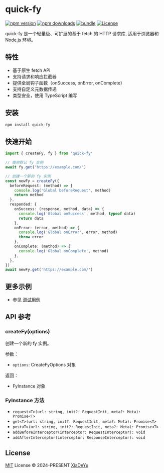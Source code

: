 # quick-fy

[![npm version][npm-version-src]][npm-version-href]
[![npm downloads][npm-downloads-src]][npm-downloads-href]
[![bundle][bundle-src]][bundle-href]
[![License][license-src]][license-href]

quick-fy 是一个轻量级、可扩展的基于 fetch 的 HTTP 请求库, 适用于浏览器和 Node.js 环境。

## 特性

- 基于原生 fetch API
- 支持请求和响应拦截器
- 提供全局钩子函数（onSuccess, onError, onComplete）
- 支持自定义元数据传递
- 类型安全，使用 TypeScript 编写

## 安装

```bash
npm install quick-fy
```

## 快速开始

```ts
import { createFy, fy } from 'quick-fy'

// 使用默认 fy 实例
await fy.get('https://example.com/')

// 创建一个新的 fy 实例
const newFy = createFy({
  beforeRequest: (method) => {
    console.log('Global beforeRequest', method)
    return method
  },
  responded: {
    onSuccess: (response, method, data) => {
      console.log('Global onSuccess', method, typeof data)
      return data
    },
    onError: (error, method) => {
      console.log('Global onError', error, method)
      throw error
    },
    onComplete: (method) => {
      console.log('Global onComplete', method)
    },
  },
})
await newFy.get('https://example.com/')
```

## 更多示例

- 参见 [测试用例](./test/index.test.ts)

## API 参考

### createFy(options)

创建一个新的 fy 实例。

参数：

- `options`: CreateFyOptions 对象

返回：

- FyInstance 对象

### FyInstance 方法

- `request<T>(url: string, init?: RequestInit, meta?: Meta): Promise<T>`
- `get<T>(url: string, init?: RequestInit, meta?: Meta): Promise<T>`
- `post<T>(url: string, init?: RequestInit, meta?: Meta): Promise<T>`
- `addBeforeInterceptor(interceptor: RequestInterceptor): void`
- `addAfterInterceptor(interceptor: ResponseInterceptor): void`

## License

[MIT](./LICENSE) License © 2024-PRESENT [XiaDeYu](https://github.com/Xdy1579883916)

<!-- Badges -->

[npm-version-src]: https://img.shields.io/npm/v/quick-fy?style=flat&colorA=080f12&colorB=1fa669

[npm-version-href]: https://npmjs.com/package/quick-fy

[npm-downloads-src]: https://img.shields.io/npm/dm/quick-fy?style=flat&colorA=080f12&colorB=1fa669

[npm-downloads-href]: https://npmjs.com/package/quick-fy

[bundle-src]: https://img.shields.io/bundlephobia/minzip/quick-fy?style=flat&colorA=080f12&colorB=1fa669&label=minzip

[bundle-href]: https://bundlephobia.com/result?p=quick-fy

[license-src]: https://img.shields.io/github/license/Xdy1579883916/quick-fy.svg?style=flat&colorA=080f12&colorB=1fa669

[license-href]: https://github.com/Xdy1579883916/quick-fy/blob/main/LICENSE
